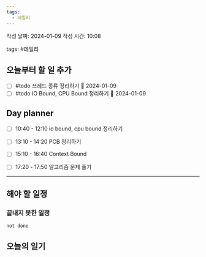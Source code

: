 ```yaml
---
tags:
  - 데일리
---
```


작성 날짜: 2024-01-09
작성 시간: 10:08

tags: #데일리

## 오늘부터 할 일 추가
- [ ] #todo 쓰레드 종류 정리하기 📅 2024-01-09
- [ ] #todo IO Bound, CPU Bound 정리하기 📅 2024-01-09

## Day planner
- [ ] 10:40 - 12:10 io bound, cpu bound 정리하기
- [ ] 13:10 - 14:20 PCB 정리하기
- [ ] 15:10 - 16:40 Context Bound
- [ ] 17:20 - 17:50 알고리즘 문제 풀기

  
---  
## 해야 할 일정  
### 끝내지 못한 일정

```tasks
not done
```
## 오늘의 일기
